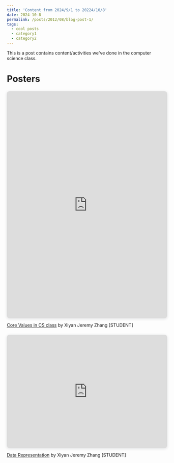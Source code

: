 ```yaml
---
title: 'Content from 2024/9/1 to 20224/10/8'
date: 2024-10-8
permalink: /posts/2012/08/blog-post-1/
tags:
  - cool posts
  - category1
  - category2
---
```


This is a post contains content/activities we've done in the computer science class.


# Posters

<div style="position: relative; width: 100%; height: 0; padding-top: 141.4141%;
 padding-bottom: 0; box-shadow: 0 2px 8px 0 rgba(63,69,81,0.16); margin-top: 1.6em; margin-bottom: 0.9em; overflow: hidden;
 border-radius: 8px; will-change: transform;">
  <iframe loading="lazy" style="position: absolute; width: 100%; height: 100%; top: 0; left: 0; border: none; padding: 0;margin: 0;"
    src="https://www.canva.com/design/DAGPxte2LOc/3NE-M0dEyXcwHYKQjCZPxQ/watch?embed" allowfullscreen="allowfullscreen" allow="fullscreen">
  </iframe>
</div>
<a href="https:&#x2F;&#x2F;www.canva.com&#x2F;design&#x2F;DAGPxte2LOc&#x2F;3NE-M0dEyXcwHYKQjCZPxQ&#x2F;watch?utm_content=DAGPxte2LOc&amp;utm_campaign=designshare&amp;utm_medium=embeds&amp;utm_source=link" target="_blank" rel="noopener">Core Values in CS class</a> by Xiyan Jeremy Zhang [STUDENT]


<div style="position: relative; width: 100%; height: 0; padding-top: 70.7071%;
 padding-bottom: 0; box-shadow: 0 2px 8px 0 rgba(63,69,81,0.16); margin-top: 1.6em; margin-bottom: 0.9em; overflow: hidden;
 border-radius: 8px; will-change: transform;">
  <iframe loading="lazy" style="position: absolute; width: 100%; height: 100%; top: 0; left: 0; border: none; padding: 0;margin: 0;"
    src="https://www.canva.cn/design/DAGRKPNDJXc/8sd6iJV21I5w7JvOCFVN4Q/view?embed" allowfullscreen="allowfullscreen" allow="fullscreen">
  </iframe>
</div>
<a href="https:&#x2F;&#x2F;www.canva.cn&#x2F;design&#x2F;DAGRKPNDJXc&#x2F;8sd6iJV21I5w7JvOCFVN4Q&#x2F;view?utm_content=DAGRKPNDJXc&amp;utm_campaign=designshare&amp;utm_medium=embeds&amp;utm_source=link" target="_blank" rel="noopener">Data Representation</a> by Xiyan Jeremy Zhang [STUDENT]


